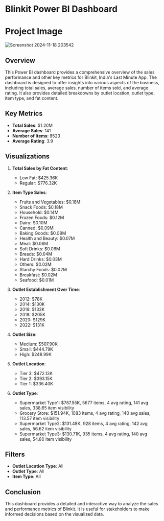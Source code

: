 # Blinkit Power BI Dashboard
# Project Image
![Screenshot 2024-11-18 203542](https://github.com/user-attachments/assets/34d17029-a3df-4b7f-97bf-55ad2643aa6a)

## Overview
This Power BI dashboard provides a comprehensive overview of the sales performance and other key metrics for Blinkit, India's Last Minute App. The dashboard is designed to offer insights into various aspects of the business, including total sales, average sales, number of items sold, and average rating. It also provides detailed breakdowns by outlet location, outlet type, item type, and fat content.

## Key Metrics
- **Total Sales**: $1.20M
- **Average Sales**: 141
- **Number of Items**: 8523
- **Average Rating**: 3.9

## Visualizations
1. **Total Sales by Fat Content**:
   - Low Fat: $425.36K
   - Regular: $776.32K

2. **Item Type Sales**:
   - Fruits and Vegetables: $0.18M
   - Snack Foods: $0.18M
   - Household: $0.14M
   - Frozen Foods: $0.12M
   - Dairy: $0.10M
   - Canned: $0.09M
   - Baking Goods: $0.08M
   - Health and Beauty: $0.07M
   - Meat: $0.06M
   - Soft Drinks: $0.06M
   - Breads: $0.04M
   - Hard Drinks: $0.03M
   - Others: $0.02M
   - Starchy Foods: $0.02M
   - Breakfast: $0.02M
   - Seafood: $0.01M

3. **Outlet Establishment Over Time**:
   - 2012: $78K
   - 2014: $130K
   - 2016: $132K
   - 2018: $205K
   - 2020: $129K
   - 2022: $131K

4. **Outlet Size**:
   - Medium: $507.90K
   - Small: $444.79K
   - High: $248.99K

5. **Outlet Location**:
   - Tier 3: $472.13K
   - Tier 2: $393.15K
   - Tier 1: $336.40K

6. **Outlet Type**:
   - Supermarket Type1: $787.55K, 5677 items, 4 avg rating, 141 avg sales, 338.65 item visibility
   - Grocery Store: $151.94K, 1083 items, 4 avg rating, 140 avg sales, 113.57 item visibility
   - Supermarket Type2: $131.48K, 928 items, 4 avg rating, 142 avg sales, 56.62 item visibility
   - Supermarket Type3: $130.71K, 935 items, 4 avg rating, 140 avg sales, 54.80 item visibility

## Filters
- **Outlet Location Type**: All
- **Outlet Type**: All
- **Item Type**: All

## Conclusion
This dashboard provides a detailed and interactive way to analyze the sales and performance metrics of Blinkit. It is useful for stakeholders to make informed decisions based on the visualized data.





